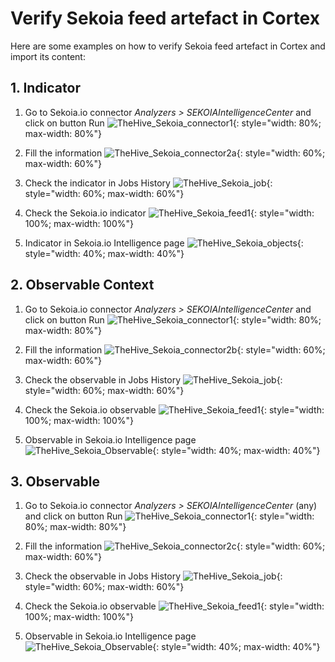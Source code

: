 # Verify Sekoia feed artefact in Cortex

Here are some examples on how to verify Sekoia feed artefact in Cortex and import its content:

## 1. Indicator
  
1. Go to Sekoia.io connector    _Analyzers > SEKOIAIntelligenceCenter_ and click on button Run
![TheHive_Sekoia_connector1](/assets/intelligence_center/search_SekoiaCTI-1_indicators.png){: style="width: 80%; max-width: 80%"}

2. Fill the information
![TheHive_Sekoia_connector2a](/assets/intelligence_center/search_SekoiaCTI-2_indicators.png){: style="width: 60%; max-width: 60%"}

3. Check the indicator in Jobs History
![TheHive_Sekoia_job](/assets/intelligence_center/search_SekoiaCTI-3_indicators.png){: style="width: 60%; max-width: 60%"}

4. Check the Sekoia.io indicator 
![TheHive_Sekoia_feed1](/assets/intelligence_center/search_SekoiaCTI-4_indicators.png){: style="width: 100%; max-width: 100%"}

5. Indicator in Sekoia.io Intelligence page
![TheHive_Sekoia_objects](/assets/intelligence_center/searchCTI_Sekoia_objects.png){: style="width: 40%; max-width: 40%"}



## 2. Observable Context

1. Go to Sekoia.io connector    _Analyzers > SEKOIAIntelligenceCenter_  and click on button Run
![TheHive_Sekoia_connector1](/assets/intelligence_center/search_SekoiaCTI-1_context.png){: style="width: 80%; max-width: 80%"}

2. Fill the information
![TheHive_Sekoia_connector2b](/assets/intelligence_center/search_SekoiaCTI-2_context.png){: style="width: 60%; max-width: 60%"}

3. Check the observable in Jobs History
![TheHive_Sekoia_job](/assets/intelligence_center/search_SekoiaCTI-3_context.png){: style="width: 60%; max-width: 60%"}

4. Check the Sekoia.io observable 
![TheHive_Sekoia_feed1](/assets/intelligence_center/search_SekoiaCTI-4_context.png){: style="width: 100%; max-width: 100%"}

5. Observable in Sekoia.io Intelligence page
![TheHive_Sekoia_Observable](/assets/intelligence_center/searchCTI_Sekoia_observables.png){: style="width: 40%; max-width: 40%"}



## 3. Observable

1. Go to Sekoia.io connector    _Analyzers > SEKOIAIntelligenceCenter_ (any) and click on button Run
![TheHive_Sekoia_connector1](/assets/intelligence_center/search_SekoiaCTI-1_observables.png){: style="width: 80%; max-width: 80%"}

2. Fill the information
![TheHive_Sekoia_connector2c](/assets/intelligence_center/search_SekoiaCTI-2_observables.png){: style="width: 60%; max-width: 60%"}

3. Check the observable in Jobs History
![TheHive_Sekoia_job](/assets/intelligence_center/search_SekoiaCTI-3_observables.png){: style="width: 60%; max-width: 60%"}

4. Check the Sekoia.io observable 
![TheHive_Sekoia_feed1](/assets/intelligence_center/search_SekoiaCTI-4_observables.png){: style="width: 100%; max-width: 100%"}

5. Observable in Sekoia.io Intelligence page
![TheHive_Sekoia_Observable](/assets/intelligence_center/searchCTI_Sekoia_observables.png){: style="width: 40%; max-width: 40%"}
